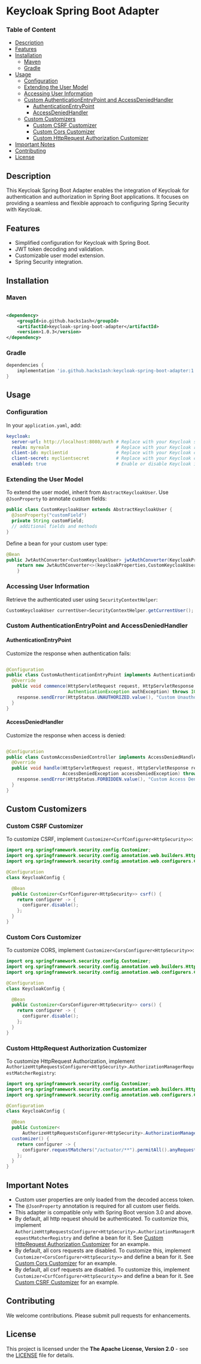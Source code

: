 # Keycloak Spring Boot Adapter

### Table of Content

- [Description](#description)
- [Features](#features)
- [Installation](#installation)
    - [Maven](#maven)
    - [Gradle](#gradle)
- [Usage](#usage)
    - [Configuration](#configuration)
    - [Extending the User Model](#extending-the-user-model)
    - [Accessing User Information](#accessing-user-information)
    - [Custom AuthenticationEntryPoint and AccessDeniedHandler](#custom-authenticationentrypoint-and-accessdeniedhandler)
        - [AuthenticationEntryPoint](#authenticationentrypoint)
        - [AccessDeniedHandler](#accessdeniedhandler)
    - [Custom Customizers](#custom-customizers)
        - [Custom CSRF Customizer](#custom-csrf-customizer)
        - [Custom Cors Customizer](#custom-cors-customizer)
        - [Custom HttpRequest Authorization Customizer](#custom-httprequest-authorization-customizer)
- [Important Notes](#important-notes)
- [Contributing](#contributing)
- [License](#license)

## Description

This Keycloak Spring Boot Adapter enables the integration of Keycloak for authentication and authorization in Spring
Boot applications. It focuses on providing a seamless and flexible approach to configuring Spring Security with
Keycloak.

## Features

- Simplified configuration for Keycloak with Spring Boot.
- JWT token decoding and validation.
- Customizable user model extension.
- Spring Security integration.

## Installation

### Maven

```xml

<dependency>
    <groupId>io.github.hacks1ash</groupId>
    <artifactId>keycloak-spring-boot-adapter</artifactId>
    <version>1.0.3</version>
</dependency>
```

### Gradle

```groovy
dependencies {
    implementation 'io.github.hacks1ash:keycloak-spring-boot-adapter:1.0.3'
}
```

## Usage

### Configuration

In your `application.yaml`, add:

```yaml
keycloak:
  server-url: http://localhost:8080/auth # Replace with your Keycloak server URL
  realm: myrealm                         # Replace with your Keycloak realm
  client-id: myclientid                  # Replace with your Keycloak client ID
  client-secret: myclientsecret          # Replace with your Keycloak client secret
  enabled: true                          # Enable or disable Keycloak integration
```

### Extending the User Model

To extend the user model, inherit from `AbstractKeycloakUser`. Use `@JsonProperty` to annotate custom fields:

```java
public class CustomKeycloakUser extends AbstractKeycloakUser {
  @JsonProperty("customField")
  private String customField;
  // additional fields and methods
}
```

Define a bean for your custom user type:

```java
@Bean
public JwtAuthConverter<CustomKeycloakUser> jwtAuthConverter(KeycloakProperties keycloakProperties){
    return new JwtAuthConverter<>(keycloakProperties,CustomKeycloakUser.class);
    }
```

### Accessing User Information

Retrieve the authenticated user using `SecurityContextHelper`:

```java
CustomKeycloakUser currentUser=SecurityContextHelper.getCurrentUser();
```

### Custom AuthenticationEntryPoint and AccessDeniedHandler

#### AuthenticationEntryPoint

Customize the response when authentication fails:

```java

@Configuration
public class CustomAuthenticationEntryPoint implements AuthenticationEntryPoint {
  @Override
  public void commence(HttpServletRequest request, HttpServletResponse response,
                       AuthenticationException authException) throws IOException {
    response.sendError(HttpStatus.UNAUTHORIZED.value(), "Custom Unauthorized Message");
  }
}

```

#### AccessDeniedHandler

Customize the response when access is denied:

```java

@Configuration
public class CustomAccessDeniedController implements AccessDeniedHandler {
  @Override
  public void handle(HttpServletRequest request, HttpServletResponse response,
                     AccessDeniedException accessDeniedException) throws IOException {
    response.sendError(HttpStatus.FORBIDDEN.value(), "Custom Access Denied Message");
  }
}

```

## Custom Customizers

### Custom CSRF Customizer

To customize CSRF, implement `Customizer<CsrfConfigurer<HttpSecurity>>`:

```java
import org.springframework.security.config.Customizer;
import org.springframework.security.config.annotation.web.builders.HttpSecurity;
import org.springframework.security.config.annotation.web.configurers.CsrfConfigurer;

@Configuration
class KeycloakConfig {

  @Bean
  public Customizer<CsrfConfigurer<HttpSecurity>> csrf() {
    return configurer -> {
      configurer.disable();
    };
  }
}

```

### Custom Cors Customizer

To customize CORS, implement `Customizer<CorsConfigurer<HttpSecurity>>`:

```java
import org.springframework.security.config.Customizer;
import org.springframework.security.config.annotation.web.builders.HttpSecurity;
import org.springframework.security.config.annotation.web.configurers.CorsConfigurer;

@Configuration
class KeycloakConfig {

  @Bean
  public Customizer<CorsConfigurer<HttpSecurity>> cors() {
    return configurer -> {
      configurer.disable();
    };
  }
}

```

### Custom HttpRequest Authorization Customizer

To customize HttpRequest Authorization,
implement `AuthorizeHttpRequestsConfigurer<HttpSecurity>.AuthorizationManagerRequestMatcherRegistry`:

```java
import org.springframework.security.config.Customizer;
import org.springframework.security.config.annotation.web.builders.HttpSecurity;
import org.springframework.security.config.annotation.web.configurers.CorsConfigurer;

@Configuration
class KeycloakConfig {

  @Bean
  public Customizer<
      AuthorizeHttpRequestsConfigurer<HttpSecurity>.AuthorizationManagerRequestMatcherRegistry>
  customizer() {
    return configurer -> {
      configurer.requestMatchers("/actuator/**").permitAll().anyRequest().authenticated();
    };
  }
}

```

## Important Notes

- Custom user properties are only loaded from the decoded access token.
- The `@JsonProperty` annotation is required for all custom user fields.
- This adapter is compatible only with Spring Boot version 3.0 and above.
- By default, all http request should be authenticated. To customize this, implement
  `AuthorizeHttpRequestsConfigurer<HttpSecurity>.AuthorizationManagerRequestMatcherRegistry` and define a bean for it.
  See [Custom HttpRequest Authorization Customizer](#custom-httprequest-authorization-customizer) for an example.
- By default, all cors requests are disabled. To customize this, implement `Customizer<CorsConfigurer<HttpSecurity>>`
  and define a bean for it.
  See [Custom Cors Customizer](#custom-cors-customizer) for an example.
- By default, all csrf requests are disabled. To customize this, implement `Customizer<CsrfConfigurer<HttpSecurity>>`
  and define a bean for it.
  See [Custom CSRF Customizer](#custom-csrf-customizer) for an example.

## Contributing

We welcome contributions. Please submit pull requests for enhancements.

## License

This project is licensed under the **The Apache License, Version 2.0** - see
the [LICENSE](http://www.apache.org/licenses/LICENSE-2.0.txt) file for details.